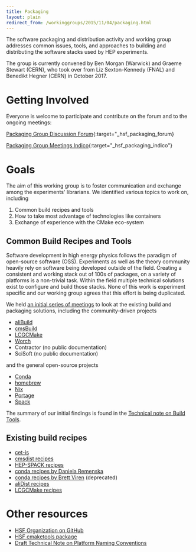 ```yaml
---
title: Packaging
layout: plain
redirect_from: /workinggroups/2015/11/04/packaging.html
---
```


The software packaging and distribution activity and working group addresses common issues, tools, and approaches to building and distributing the software stacks used by HEP experiments.

The group is currently convened by Ben Morgan (Warwick) and Graeme Stewart (CERN), who took over from Liz Sexton-Kennedy (FNAL) and Benedikt Hegner (CERN) in October 2017.

# Getting Involved

Everyone is welcome to participate and contribute on the forum and to the ongoing meetings:

[Packaging Group Discussion Forum](https://groups.google.com/forum/#!forum/hep-sf-packaging-wg){:target="_hsf_packaging_forum}

[Packaging Group Meetings Indico](https://indico.cern.ch/category/7975/){:target="_hsf_packaging_indico"}

# Goals
The aim of this working group is to foster communication and exchange among the experiments' librarians. We identified various topics to work on, including

  1. Common build recipes and tools
  2. How to take most advantage of technologies like containers
  3. Exchange of experience with the CMake eco-system

## Common Build Recipes and Tools
Software development in high energy physics follows the paradigm of open-source software (OSS). Experiments as well as the theory community heavily rely on software being developed outside of the field. Creating a consistent and working stack out of 100s of packages, on a variety of platforms is a non-trivial task. Within the field multiple technical solutions exist to configure and build those stacks. None of this work is experiment specific and our working group agrees that this effort is being duplicated.

We held [an initial series of meetings](https://indico.cern.ch/category/7975/) to look at the existing build and packaging solutions, including the community-driven projects

  * [aliBuild](http://alisw.github.io/alibuild/)
  * [cmsBuild](https://github.com/cmsbuild/cmsdist)
  * [LCGCMake](https://gitlab.cern.ch/sft/lcgcmake/)
  * [Worch](https://github.com/brettviren/worch)
  * Contractor (no public documentation)
  * SciSoft (no public documentation)

and the general open-source projects

  * [Conda](http://conda.pydata.org/docs/)
  * [homebrew](http://brew.sh/)
  * [Nix](https://nixos.org/nix/)
  * [Portage](https://wiki.gentoo.org/wiki/Project:Portage)
  * [Spack](https://github.com/spack/spack)

The summary of our initial findings is found in the [Technical note on Build Tools](/technical_notes.html).

## Existing build recipes

  * [cet-is](https://cdcvs.fnal.gov/redmine/projects/build-framework/repository)
  * [cmsdist recipes](https://github.com/cmsbuild/cmsdist)
  * [HEP-SPACK recipes](https://github.com/HSF/hep-spack)
  * [conda recipes by Daniela Remenska ](https://github.com/remenska/root-conda-recipes)
  * [conda recipes by Brett Viren](https://github.com/brettviren/lbne-conda) (deprecated)
  * [aliDist recipes](https://github.com/alisw/alidist)
  * [LCGCMake recipes](https://gitlab.cern.ch/sft/lcgcmake)

# Other resources

  * [HSF Organization on GitHub](https://github.com/HSF)
  * [HSF cmaketools package ](https://github.com/HSF/cmaketools)
  * [Draft Technical Note on Platform Naming Conventions](/technical_notes.html)
